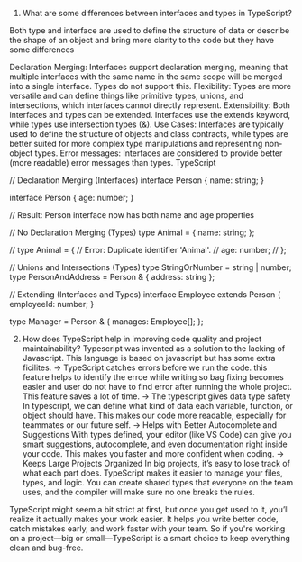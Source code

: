 1. What are some differences between interfaces and types in TypeScript?

Both type and interface are used to define the structure of data or describe the shape of an object and bring more clarity to the code but they have some differences

Declaration Merging:
Interfaces support declaration merging, meaning that multiple interfaces with the same name in the same scope will be merged into a single interface. Types do not support this.
Flexibility:
Types are more versatile and can define things like primitive types, unions, and intersections, which interfaces cannot directly represent.
Extensibility:
Both interfaces and types can be extended. Interfaces use the extends keyword, while types use intersection types (&).
Use Cases:
Interfaces are typically used to define the structure of objects and class contracts, while types are better suited for more complex type manipulations and representing non-object types.
Error messages:
Interfaces are considered to provide better (more readable) error messages than types.
TypeScript

// Declaration Merging (Interfaces)
interface Person {
  name: string;
}

interface Person {
  age: number;
}

// Result: Person interface now has both name and age properties

// No Declaration Merging (Types)
type Animal = {
  name: string;
};

// type Animal = { // Error: Duplicate identifier 'Animal'.
//   age: number;
// };

// Unions and Intersections (Types)
type StringOrNumber = string | number;
type PersonAndAddress = Person & { address: string };

// Extending (Interfaces and Types)
interface Employee extends Person {
  employeeId: number;
}

type Manager = Person & {
  manages: Employee[];
};

2. How does TypeScript help in improving code quality and project maintainability?
   Typescript was invented as a solution to the lacking of Javascript. This language is based on javascript but has some extra ficilites.
-> TypeScript catches errors before we run the code.
   this feature helps to identify the erroe while writing so bag fixing becomes easier and user do not have to find error after running the whole project. This feature saves a lot of time.
-> The typescript gives data type safety
   In typescript, we can define what kind of data each variable, function, or object should have. This makes our code more readable, especially for teammates or our future self.
-> Helps with Better Autocomplete and Suggestions
With types defined, your editor (like VS Code) can give you smart suggestions, autocomplete, and even documentation right inside your code. This makes you faster and more confident when coding.
-> Keeps Large Projects Organized
In big projects, it’s easy to lose track of what each part does. TypeScript makes it easier to manage your files, types, and logic. You can create shared types that everyone on the team uses, and the compiler will make sure no one breaks the rules.

TypeScript might seem a bit strict at first, but once you get used to it, you’ll realize it actually makes your work easier. It helps you write better code, catch mistakes early, and work faster with your team.
So if you're working on a project—big or small—TypeScript is a smart choice to keep everything clean and bug-free.
